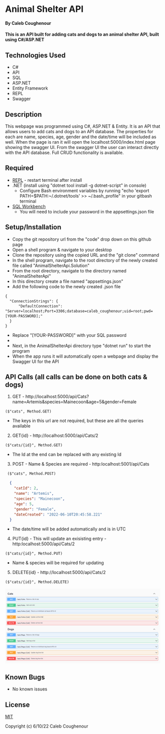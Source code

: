 # Animal Shelter API

#### By Caleb Coughenour

#### This is an API built for adding cats and dogs to an animal shelter API, built using C#/ASP.NET

## Technologies Used

* C#
* API
* SQL
* ASP.NET
* Entity Framework
* REPL
* Swagger

## Description

 This webpage was programmed using C#, ASP.NET & Entity. It is an API that allows users to add cats and dogs to an API database. The properties for each are name, species, age, gender and the date/time will be included as well. When the page is ran it will open the localhost:5000/index.html page showing the swagger UI. From the swagger UI the user can interact directly with the API database. Full CRUD functionality is available.

 ## Required

* [REPL](https://dotnet.microsoft.com/en-us/download/dotnet/thank-you/sdk-5.0.401-windows-x64-installer) - restart terminal after install
* .NET (install using "dotnet tool install -g dotnet-script" in console)
    - Configure Bash environment variables by running "echo 'export PATH=$PATH:~/.dotnet/tools' >> ~/.bash_profile" in your gitbash terminal
* [SQL Workbench](https://downloads.mysql.com/archives/get/p/25/file/mysql-installer-web-community-8.0.19.0.msi)
    - You will need to include your password in the appsettings.json file

## Setup/Installation

* Copy the git repository url from the "code" drop down on this github page
* Open a shell program & navigate to your desktop
* Clone the repository using the copied URL and the "git clone" command
* In the shell program, navigate to the root directory of the newly created file called "AnimalShelterApi.Solution"
* From the root directory, navigate to the directory named "AnimalShelterApi"
* In this directory create a file named "appsettings.json"
* Add the following code to the newly created .json file
```
{
  "ConnectionStrings": {
      "DefaultConnection": "Server=localhost;Port=3306;database=caleb_coughenour;uid=root;pwd=[YOUR-PASSWORD];"
  }
}
```
* Replace "[YOUR-PASSWORD]" with your SQL password
* 
* Next, in the AnimalShelterApi directory type "dotnet run" to start the program
* When the app runs it will automatically open a webpage and display the Swagger UI for the API

 ## API Calls (all calls can be done on both cats & dogs)

  1. GET - http://localhost:5000/api/Cats?name=Artemis&species=Mainecoon&age=5&gender=Female
 ```
 ($"cats", Method.GET)
 ```
  * The keys in this url are not required, but these are all the queries available

 2. GET{id} - http://localhost:5000/api/Cats/2
 ```
 ($"cats/{id}", Method.GET)
 ```
  * The Id at the end can be replaced with any existing Id

 3. POST - Name & Species are required - http:localhost:5001/api/Cats
```
 ($"cats", Method.POST)
```
```json
  {
    "catId": 2,
    "name": "Artemis",
    "species": "Mainecoon",
    "age": 5,
    "gender": "Female",
    "dateCreated": "2022-06-10T20:45:58.221"
  }
```
  * The date/time will be added automatically and is in UTC

  4. PUT{id} - This will update an exisisting entry - http:localhost:5000/api/Cats/2
  ```
  ($"cats/{id}", Method.PUT)
  ```
  * Name & species will be required for updating 

  5. DELETE{id} - http://localhost:5000/api/Cats/2
  ```
  ($"cats/{id}", Method.DELETE)
  ```

  ![Swagger UI](AnimalShelterApi/wwwroot/img/SwaggerUI.png)

## Known Bugs

* No known issues

## License

[MIT](LICENSE)

Copyright (c) 6/10/22 Caleb Coughenour